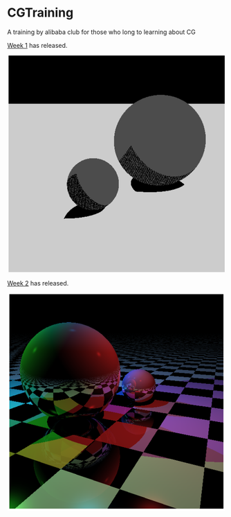 # CGTraining
A training by alibaba club for those who long to learning about CG

[Week 1](week1/) has released.

![week1demo](./week1/week1.png)

[Week 2](week2/) has released.

![week2demo](./week2/week2.png)
